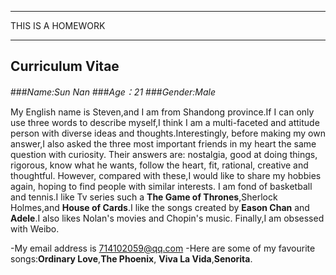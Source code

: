 ***
THIS IS A HOMEWORK
***
## Curriculum Vitae
###*Name:Sun Nan*
###*Age：21*
###*Gender:Male*
>
My English name is Steven,and I am from Shandong province.If I can only use three words to describe myself,I think I am a multi-faceted and attitude person with diverse ideas and thoughts.Interestingly, before making my own answer,I also asked the three most important friends in my heart the same question with curiosity. Their answers are: nostalgia, good at doing things, rigorous, know what he wants, follow the heart, fit, rational, creative and thoughtful. However, compared with these,I would like to share my hobbies again, hoping to find people with similar interests. I am fond of basketball and tennis.I like Tv series such a **The Game of Thrones**,Sherlock Holmes,and **House of Cards**.I like the songs created by **Eason Chan** and **Adele**.I also likes Nolan's movies and Chopin's music. Finally,I am obsessed with Weibo.
>
-My email address is <714102059@qq.com>
-Here are some of my favourite songs:**Ordinary Love**,**The Phoenix**, **Viva La Vida**,**Senorita**.


